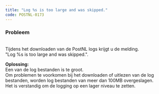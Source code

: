 ```yaml
---
title: "Log %s is too large and was skipped."
code: POSTNL-0173
---
```


<div class="columnLayout single" data-layout="single">
<div class="cell normal" data-type="normal">
<div class="innerCell">
<p><h3>Probleem</h3><br>Tijdens het downloaden van de PostNL logs krijgt u de melding. <br>"Log %s is too large and was skipped.".</p>
<p><strong>Oplossing:<br></strong>Een van de log bestanden is te groot.<br>Om problemen te voorkomen bij het downloaden of uitlezen van de log bestanden, worden log bestanden van meer dan 100MB overgeslagen.  <br>Het is verstandig om de logging op een lager niveau te zetten.</p></div>
</div>
</div>